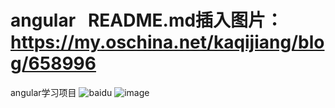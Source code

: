 # angular   README.md插入图片： https://my.oschina.net/kaqijiang/blog/658996
angular学习项目
![baidu](http://www.baidu.com/img/bdlogo.gif "百度logo") 
![image](https://github.com/lxlx704034204/angular/tree/master/raw/angularJS架构图.jpg)
